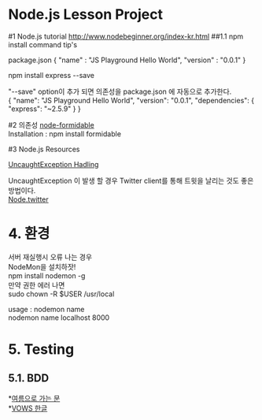 Node.js Lesson Project
==========================

#1 Node.js tutorial
http://www.nodebeginner.org/index-kr.html
##1.1 npm install command tip's

package.json
{
    "name" : "JS Playground Hello World",
    "version" : "0.0.1"
}

npm install express --save

"--save" option이 추가 되면 의존성을 package.json 에 자동으로 추가한다.  
{
    "name": "JS Playground Hello World",
    "version": "0.0.1",
    "dependencies": {
        "express": "~2.5.9"
    }
}

#2 의존성
[node-formidable](https://github.com/felixge/node-formidable)  
Installation : npm install formidable


#3 Node.js Resources

[UncaughtException Hadling](http://shapeshed.com/uncaught-exceptions-in-node/)  

UncaughtException 이 발생 할 경우 Twitter client를 통해 트윗을 날리는 것도 좋은 방법이다.  
[Node.twitter](https://github.com/AvianFlu/ntwitter)


# 4. 환경
서버 재실행시 오류 나는 경우  
NodeMon을 설치하잣!  
npm install nodemon -g  
만약 권한 에러 나면  
sudo chown -R $USER /usr/local  

usage : nodemon name  
        nodemon name localhost 8000  


# 5. Testing
## 5.1. BDD
*[여름으로 가는 문](http://blog.doortts.com/220)  
*[VOWS 한글](http://doortts.com/vows/)



